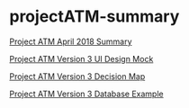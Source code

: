 # projectATM-summary

<a href="https://drive.google.com/file/d/1kpP1G_sOLlHcLsxVK5d8SCcmfkM_AlC2/view?usp=sharing">Project ATM April 2018 Summary</a>

<a href="https://drive.google.com/file/d/1WvV4hAlJyf6giuAfV3dbZs3WJotcaL3Z/view">Project ATM Version 3 UI Design Mock</a>

<a href="https://projects.invisionapp.com/freehand/document/vqVfrOfHU">Project ATM Version 3 Decision Map</a>

<a href="https://docs.google.com/spreadsheets/d/1kPtf0p8XSQx4WKFQ7QslynO8T5EYz2dT0fiWNtYSYEE/edit?usp=sharing">Project ATM Version 3 Database Example</a>
